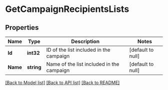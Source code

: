# GetCampaignRecipientsLists

## Properties
Name | Type | Description | Notes
------------ | ------------- | ------------- | -------------
**Id** | **int32** | ID of the list included in the campaign | [default to null]
**Name** | **string** | Name of the list included in the campaign | [default to null]

[[Back to Model list]](../README.md#documentation-for-models) [[Back to API list]](../README.md#documentation-for-api-endpoints) [[Back to README]](../README.md)


